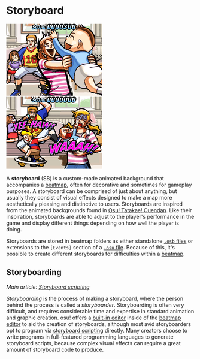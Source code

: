 # Storyboard

![](img/Sbpassing.png "This scene is shown while playing Walkie Talkie Man; however, it is only shown when you get an Elite Beat 300")
![](img/Sbfailing.png "This is shown when you missed or got a 50 in the previously played combo")

A **storyboard** (SB) is a custom-made animated background that accompanies a [beatmap](/wiki/Beatmap), often for decorative and sometimes for gameplay purposes. A storyboard can be comprised of just about anything, but usually they consist of visual effects designed to make a map more aesthetically pleasing and distinctive to users. Storyboards are inspired from the animated backgrounds found in [Osu! Tatakae! Ouendan](/wiki/Disambiguation/Ouendan). Like their inspiration, storyboards are able to adjust to the player's performance in the game and display different things depending on how well the player is doing.

Storyboards are stored in beatmap folders as either standalone [`.osb` files](/wiki/osu!_File_Formats/Osb_(file_format)) or extensions to the `[Events]` section of a [`.osu` file](/wiki/osu!_File_Formats/Osu_(file_format)). Because of this, it's possible to create different storyboards for difficulties within a [beatmap](/wiki/Beatmap).

## Storyboarding

*Main article: [Storyboard scripting](/wiki/Storyboard/Scripting)*

*Storyboarding* is the process of making a storyboard, where the person behind the process is called a *storyboarder*. Storyboarding is often very difficult, and requires considerable time and expertise in standard animation and graphic creation. osu! offers a [built-in editor](/wiki/Beatmap_Editor/Design) inside of the [beatmap editor](/wiki/Beatmap_Editor) to aid the creation of storyboards, although most avid storyboarders opt to program via [storyboard scripting](/wiki/Storyboard/Scripting) directly. Many creators choose to write programs in full-featured programming languages to generate storyboard scripts, because complex visual effects can require a great amount of storyboard code to produce.
